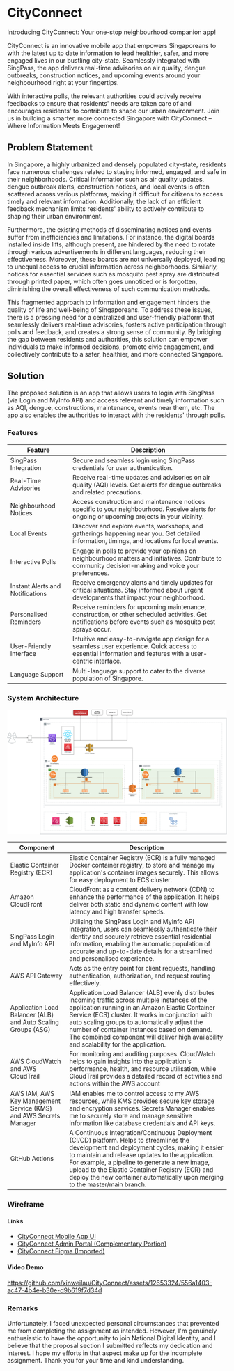 # CityConnect

Introducing CityConnect: Your one-stop neighbourhood companion app!

CityConnect is an innovative mobile app that empowers Singaporeans to with the latest up to date information to lead healthier, safer, and more engaged lives in our bustling city-state. Seamlessly integrated with SingPass, the app delivers real-time advisories on air quality, dengue outbreaks, construction notices, and upcoming events around your neighbourhood right at your fingertips.

With interactive polls, the relevant authorities could actively receive feedbacks to ensure that residents' needs are taken care of and encourages residents' to contribute to shape our urban environment. Join us in building a smarter, more connected Singapore with CityConnect – Where Information Meets Engagement!

## Problem Statement

In Singapore, a highly urbanized and densely populated city-state, residents face numerous challenges related to staying informed, engaged, and safe in their neighborhoods. Critical information such as air quality updates, dengue outbreak alerts, construction notices, and local events is often scattered across various platforms, making it difficult for citizens to access timely and relevant information. Additionally, the lack of an efficient feedback mechanism limits residents' ability to actively contribute to shaping their urban environment.

Furthermore, the existing methods of disseminating notices and events suffer from inefficiencies and limitations. For instance, the digital boards installed inside lifts, although present, are hindered by the need to rotate through various advertisements in different languages, reducing their effectiveness. Moreover, these boards are not universally deployed, leading to unequal access to crucial information across neighborhoods. Similarly, notices for essential services such as mosquito pest spray are distributed through printed paper, which often goes unnoticed or is forgotten, diminishing the overall effectiveness of such communication methods.

This fragmented approach to information and engagement hinders the quality of life and well-being of Singaporeans. To address these issues, there is a pressing need for a centralized and user-friendly platform that seamlessly delivers real-time advisories, fosters active participation through polls and feedback, and creates a strong sense of community. By bridging the gap between residents and authorities, this solution can empower individuals to make informed decisions, promote civic engagement, and collectively contribute to a safer, healthier, and more connected Singapore.

## Solution

The proposed solution is an app that allows users to login with SingPass (via Login and MyInfo API) and access relevant and timely information such as AQI, dengue, constructions, maintenance, events near them, etc. The app also enables the authorities to interact with the residents' through polls.

### Features

| **Feature**                      | **Description**                                                                                                                                              |
| -------------------------------- | ------------------------------------------------------------------------------------------------------------------------------------------------------------ |
| SingPass Integration             | Secure and seamless login using SingPass credentials for user authentication.                                                                                |
| Real-Time Advisories             | Receive real-time updates and advisories on air quality (AQI) levels. Get alerts for dengue outbreaks and related precautions.                               |
| Neighbourhood Notices            | Access construction and maintenance notices specific to your neighbourhood. Receive alerts for ongoing or upcoming projects in your vicinity.                |
| Local Events                     | Discover and explore events, workshops, and gatherings happening near you. Get detailed information, timings, and locations for local events.                |
| Interactive Polls                | Engage in polls to provide your opinions on neighbourhood matters and initiatives. Contribute to community decision-making and voice your preferences.       |
| Instant Alerts and Notifications | Receive emergency alerts and timely updates for critical situations. Stay informed about urgent developments that impact your neighborhood.                  |
| Personalised Reminders           | Receive reminders for upcoming maintenance, construction, or other scheduled activities. Get notifications before events such as mosquito pest sprays occur. |
| User-Friendly Interface          | Intuitive and easy-to-navigate app design for a seamless user experience. Quick access to essential information and features with a user-centric interface.  |
| Language Support                 | Multi-language support to cater to the diverse population of Singapore.                                                                                      |

### System Architecture

![City Connect System Architecture](CityConnect.png)

| **Component**                                                     | **Description**                                                                                                                                                                                                                                                                                                                                                                                       |
| ----------------------------------------------------------------- | ----------------------------------------------------------------------------------------------------------------------------------------------------------------------------------------------------------------------------------------------------------------------------------------------------------------------------------------------------------------------------------------------------- |
| Elastic Container Registry (ECR)                                  | Elastic Container Registry (ECR) is a fully managed Docker container registry, to store and manage my application's container images securely. This allows for easy deployment to ECS cluster.                                                                                                                                                                                                        |
| Amazon CloudFront                                                 | CloudFront as a content delivery network (CDN) to enhance the performance of the application. It helps deliver both static and dynamic content with low latency and high transfer speeds.                                                                                                                                                                                                             |
| SingPass Login and MyInfo API                                     | Utilising the SingPass Login and MyInfo API integration, users can seamlessly authenticate their identity and securely retrieve essential residential information, enabling the automatic population of accurate and up-to-date details for a streamlined and personalised experience.                                                                                                                |
| AWS API Gateway                                                   | Acts as the entry point for client requests, handling authentication, authorization, and request routing effectively.                                                                                                                                                                                                                                                                                 |
| Application Load Balancer (ALB) and Auto Scaling Groups (ASG)     | Application Load Balancer (ALB) evenly distributes incoming traffic across multiple instances of the application running in an Amazon Elastic Container Service (ECS) cluster. It works in conjunction with auto scaling groups to automatically adjust the number of container instances based on demand. The combined component will deliver high availability and scalability for the application. |
| AWS CloudWatch and AWS CloudTrail                                 | For monitoring and auditing purposes. CloudWatch helps to gain insights into the application's performance, health, and resource utilisation, while CloudTrail provides a detailed record of activities and actions within the AWS account                                                                                                                                                            |
| AWS IAM, AWS Key Management Service (KMS) and AWS Secrets Manager | IAM enables me to control access to my AWS resources, while KMS provides secure key storage and encryption services. Secrets Manager enables me to securely store and manage sensitive information like database credentials and API keys.                                                                                                                                                            |
| GitHub Actions                                                    | A Continuous Integration/Continuous Deployment (CI/CD) platform. Helps to streamlines the development and deployment cycles, making it easier to maintain and release updates to the application. For example, a pipeline to generate a new image, upload to the Elastic Container Registry (ECR) and deploy the new container automatically upon merging to the master/main branch.                  |

### Wireframe

#### Links

- [CityConnect Mobile App UI](https://xd.adobe.com/view/8ef78c18-c2e4-44e5-8bdb-f3d750e0f694-dba4/?fullscreen)
- [CityConnect Admin Portal (Complementary Portion)](https://xd.adobe.com/view/dc31a050-c250-477a-9f52-e9b296fbdc4a-8962/?fullscreen)
- [CityConnect Figma (Imported)](https://www.figma.com/file/clPwHqwywBK7NkBB9GGuzn/NDI-TAP?type=design&node-id=0%3A1&mode=design&t=0Cz1GEXaRhcR88yW-1)

#### Video Demo

https://github.com/xinweilau/CityConnect/assets/12653324/556a1403-ac47-4b4e-b30e-d9b619f7d34d

### Remarks

Unfortunately, I faced unexpected personal circumstances that prevented me from completing the assignment as intended. However, I'm genuinely enthusiastic to have the opportunity to join National Digital Identity, and I believe that the proposal section I submitted reflects my dedication and interest. I hope my efforts in that aspect make up for the incomplete assignment. Thank you for your time and kind understanding.
